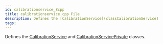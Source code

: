 ```yaml
---
id: calibrationservice_8cpp
title: calibrationservice.cpp File
description: Defines the [CalibrationService](classCalibrationService) and [CalibrationServicePrivate](classCalibrationServicePrivate) classes.
tags:
---
```

Defines the [CalibrationService](classCalibrationService) and [CalibrationServicePrivate](classCalibrationServicePrivate) classes.




